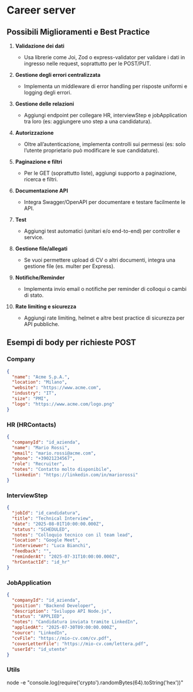 
# Career server

## Possibili Miglioramenti e Best Practice

1. **Validazione dei dati**
   - Usa librerie come Joi, Zod o express-validator per validare i dati in ingresso nelle request, soprattutto per le POST/PUT.

2. **Gestione degli errori centralizzata**
   - Implementa un middleware di error handling per risposte uniformi e logging degli errori.

3. **Gestione delle relazioni**
   - Aggiungi endpoint per collegare HR, interviewStep e jobApplication tra loro (es: aggiungere uno step a una candidatura).

4. **Autorizzazione**
   - Oltre all’autenticazione, implementa controlli sui permessi (es: solo l’utente proprietario può modificare le sue candidature).

5. **Paginazione e filtri**
   - Per le GET (soprattutto liste), aggiungi supporto a paginazione, ricerca e filtri.

6. **Documentazione API**
   - Integra Swagger/OpenAPI per documentare e testare facilmente le API.

7. **Test**
   - Aggiungi test automatici (unitari e/o end-to-end) per controller e service.

8. **Gestione file/allegati**
   - Se vuoi permettere upload di CV o altri documenti, integra una gestione file (es. multer per Express).

9. **Notifiche/Reminder**
   - Implementa invio email o notifiche per reminder di colloqui o cambi di stato.

10. **Rate limiting e sicurezza**
    - Aggiungi rate limiting, helmet e altre best practice di sicurezza per API pubbliche.


## Esempi di body per richieste POST

### Company
```json
{
  "name": "Acme S.p.A.",
  "location": "Milano",
  "website": "https://www.acme.com",
  "industry": "IT",
  "size": "PMI",
  "logo": "https://www.acme.com/logo.png"
}
```

### HR (HRContacts)
```json
{
  "companyId": "id_azienda",
  "name": "Mario Rossi",
  "email": "mario.rossi@acme.com",
  "phone": "+39021234567",
  "role": "Recruiter",
  "notes": "Contatto molto disponibile",
  "linkedin": "https://linkedin.com/in/mariorossi"
}
```

### InterviewStep
```json
{
  "jobId": "id_candidatura",
  "title": "Technical Interview",
  "date": "2025-08-01T10:00:00.000Z",
  "status": "SCHEDULED",
  "notes": "Colloquio tecnico con il team lead",
  "location": "Google Meet",
  "interviewer": "Luca Bianchi",
  "feedback": "",
  "reminderAt": "2025-07-31T10:00:00.000Z",
  "hrContactId": "id_hr"
}
```

### JobApplication
```json
{
  "companyId": "id_azienda",
  "position": "Backend Developer",
  "description": "Sviluppo API Node.js",
  "status": "APPLIED",
  "notes": "Candidatura inviata tramite LinkedIn",
  "appliedAt": "2025-07-30T09:00:00.000Z",
  "source": "LinkedIn",
  "cvFile": "https://mio-cv.com/cv.pdf",
  "coverLetterFile": "https://mio-cv.com/lettera.pdf",
  "userId": "id_utente"
}
```

### Utils

node -e "console.log(require('crypto').randomBytes(64).toString('hex'))"

